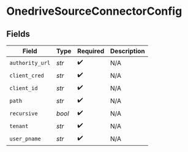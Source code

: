 # OnedriveSourceConnectorConfig


## Fields

| Field              | Type               | Required           | Description        |
| ------------------ | ------------------ | ------------------ | ------------------ |
| `authority_url`    | *str*              | :heavy_check_mark: | N/A                |
| `client_cred`      | *str*              | :heavy_check_mark: | N/A                |
| `client_id`        | *str*              | :heavy_check_mark: | N/A                |
| `path`             | *str*              | :heavy_check_mark: | N/A                |
| `recursive`        | *bool*             | :heavy_check_mark: | N/A                |
| `tenant`           | *str*              | :heavy_check_mark: | N/A                |
| `user_pname`       | *str*              | :heavy_check_mark: | N/A                |